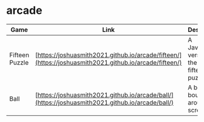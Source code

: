 # arcade

| Game | Link | Description |
| --- | --- | --- |
| Fifteen Puzzle | [https://joshuasmith2021.github.io/arcade/fifteen/](https://joshuasmith2021.github.io/arcade/fifteen/) | A JavaScript version of the popular fifteen slide puzzle. |
| Ball | [https://joshuasmith2021.github.io/arcade/ball/](https://joshuasmith2021.github.io/arcade/ball/) | A ball that bounces around the screen. |
